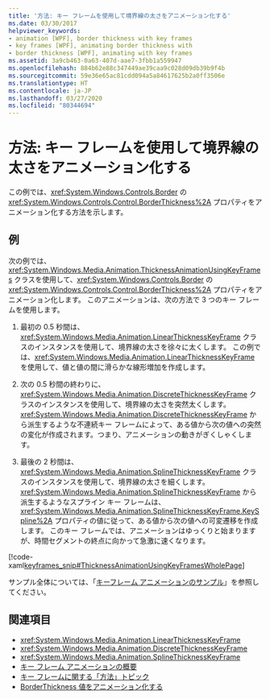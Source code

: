 ```yaml
---
title: '方法: キー フレームを使用して境界線の太さをアニメーション化する'
ms.date: 03/30/2017
helpviewer_keywords:
- animation [WPF], border thickness with key frames
- key frames [WPF], animating border thickness with
- border thickness [WPF], animating with key frames
ms.assetid: 3a9cb463-0a63-407d-aae7-3fbb1a559947
ms.openlocfilehash: 884b62e88c347449ae39caa9c028d09db39b9f4b
ms.sourcegitcommit: 59e36e65ac81cdd094a5a84617625b2a0ff3506e
ms.translationtype: HT
ms.contentlocale: ja-JP
ms.lasthandoff: 03/27/2020
ms.locfileid: "80344694"
---
```

# <a name="how-to-animate-the-thickness-of-a-border-by-using-key-frames"></a>方法: キー フレームを使用して境界線の太さをアニメーション化する
この例では、<xref:System.Windows.Controls.Border> の <xref:System.Windows.Controls.Control.BorderThickness%2A> プロパティをアニメーション化する方法を示します。  
  
## <a name="example"></a>例  
 次の例では、<xref:System.Windows.Media.Animation.ThicknessAnimationUsingKeyFrames> クラスを使用して、<xref:System.Windows.Controls.Border> の <xref:System.Windows.Controls.Control.BorderThickness%2A> プロパティをアニメーション化します。 このアニメーションは、次の方法で 3 つのキー フレームを使用します。  
  
1. 最初の 0.5 秒間は、<xref:System.Windows.Media.Animation.LinearThicknessKeyFrame> クラスのインスタンスを使用して、境界線の太さを徐々に太くします。 この例では、<xref:System.Windows.Media.Animation.LinearThicknessKeyFrame> を使用して、値と値の間に滑らかな線形増加を作成します。  
  
2. 次の 0.5 秒間の終わりに、<xref:System.Windows.Media.Animation.DiscreteThicknessKeyFrame> クラスのインスタンスを使用して、境界線の太さを突然太くします。 <xref:System.Windows.Media.Animation.DiscreteThicknessKeyFrame> から派生するような不連続キー フレームによって、ある値から次の値への突然の変化が作成されます。つまり、アニメーションの動きがぎくしゃくします。  
  
3. 最後の 2 秒間は、<xref:System.Windows.Media.Animation.SplineThicknessKeyFrame> クラスのインスタンスを使用して、境界線の太さを細くします。 <xref:System.Windows.Media.Animation.SplineThicknessKeyFrame> から派生するようなスプライン キー フレームは、<xref:System.Windows.Media.Animation.SplineThicknessKeyFrame.KeySpline%2A> プロパティの値に従って、ある値から次の値への可変遷移を作成します。 このキー フレームでは、アニメーションはゆっくりと始まりますが、時間セグメントの終点に向かって急激に速くなります。  
  
 [!code-xaml[keyframes_snip#ThicknessAnimationUsingKeyFramesWholePage](~/samples/snippets/xaml/VS_Snippets_Wpf/keyframes_snip/XAML/ThicknessAnimationUsingKeyFramesExample.xaml#thicknessanimationusingkeyframeswholepage)]  
  
 サンプル全体については、「[キーフレーム アニメーションのサンプル](https://github.com/microsoft/WPF-Samples/tree/master/Animation/KeyFrameAnimation)」を参照してください。  
  
## <a name="see-also"></a>関連項目

- <xref:System.Windows.Media.Animation.LinearThicknessKeyFrame>
- <xref:System.Windows.Media.Animation.DiscreteThicknessKeyFrame>
- <xref:System.Windows.Media.Animation.SplineThicknessKeyFrame>
- [キー フレーム アニメーションの概要](key-frame-animations-overview.md)
- [キー フレームに関する「方法」トピック](key-frame-animation-how-to-topics.md)
- [BorderThickness 値をアニメーション化する](../controls/how-to-animate-a-borderthickness-value.md)

